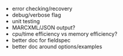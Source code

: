 * error checking/recovery
* debug/verbose flag
* unit testing
* MARCXML/JSON output?
* cpu/time efficiency vs memory efficiency?
* better doc for fieldspec
* better doc around options/examples
